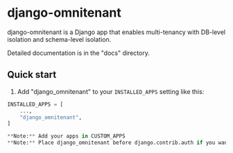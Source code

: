 # django-omnitenant

django-omnitenant is a Django app that enables multi-tenancy with DB-level isolation and schema-level isolation.

Detailed documentation is in the "docs" directory.

## Quick start

1. Add "django_omnitenant" to your `INSTALLED_APPS` setting like this:

```python
INSTALLED_APPS = [
    ...,
    "django_omnitenant",
]

**Note:** Add your apps in CUSTOM_APPS
**Note:** Place django_omnitenant before django.contrib.auth if you want to use overridden commands like createsuperuser

